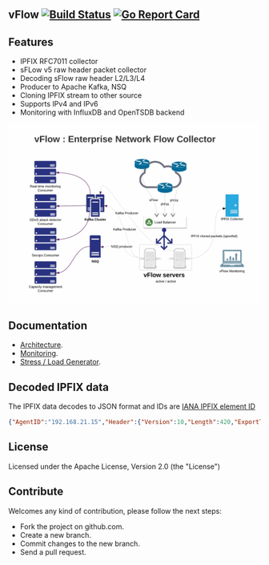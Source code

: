 ## vFlow [![Build Status](https://travis-ci.org/VerizonDigital/vflow.svg?branch=master)](https://travis-ci.org/VerizonDigital/vflow) [![Go Report Card](https://goreportcard.com/badge/github.com/VerizonDigital/vflow)](https://goreportcard.com/report/github.com/VerizonDigital/vflow)


## Features
- IPFIX RFC7011 collector
- sFLow v5 raw header packet collector
- Decoding sFlow raw header L2/L3/L4 
- Producer to Apache Kafka, NSQ
- Cloning IPFIX stream to other source
- Supports IPv4 and IPv6
- Monitoring with InfluxDB and OpenTSDB backend

![Alt text](/docs/imgs/vflow.gif?raw=true "vFlow")

## Documentation
- [Architecture](/docs/design.md).
- [Monitoring](/monitor/README.md).
- [Stress / Load Generator](/stress/README.md).

## Decoded IPFIX data
The IPFIX data decodes to JSON format and IDs are [IANA IPFIX element ID](http://www.iana.org/assignments/ipfix/ipfix.xhtml)
```json
{"AgentID":"192.168.21.15","Header":{"Version":10,"Length":420,"ExportTime":1483484642,"SequenceNo":1434533677,"DomainID":32771},"DataSets":[[{"ID":8,"Value":"192.16.28.217"},{"ID":12,"Value":"180.10.210.240"},{"ID":5,"Value":2},{"ID":4,"Value":6},{"ID":7,"Value":443},{"ID":11,"Value":64381},{"ID":32,"Value":0},{"ID":10,"Value":811},{"ID":58,"Value":0},{"ID":9,"Value":24},{"ID":13,"Value":20},{"ID":16,"Value":4200000000},{"ID":17,"Value":27747},{"ID":15,"Value":"180.105.10.210"},{"ID":6,"Value":"0x10"},{"ID":14,"Value":1113},{"ID":1,"Value":22500},{"ID":2,"Value":15},{"ID":52,"Value":63},{"ID":53,"Value":63},{"ID":152,"Value":1483484581770},{"ID":153,"Value":1483484622384},{"ID":136,"Value":2},{"ID":243,"Value":0},{"ID":245,"Value":0}]]}
```
## License
Licensed under the Apache License, Version 2.0 (the "License")

## Contribute
Welcomes any kind of contribution, please follow the next steps:

- Fork the project on github.com.
- Create a new branch.
- Commit changes to the new branch.
- Send a pull request.
